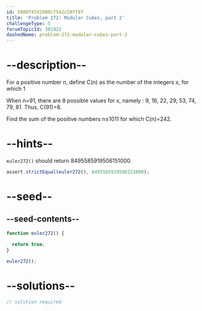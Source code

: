 ```yaml
---
id: 5900f47d1000cf542c50ff8f
title: 'Problem 272: Modular Cubes, part 2'
challengeType: 5
forumTopicId: 301922
dashedName: problem-272-modular-cubes-part-2
---
```


# --description--

For a positive number n, define C(n) as the number of the integers x, for which 1

When n=91, there are 8 possible values for x, namely : 9, 16, 22, 29, 53, 74, 79, 81. Thus, C(91)=8.

Find the sum of the positive numbers n≤1011 for which C(n)=242.

# --hints--

`euler272()` should return 8495585919506151000.

```js
assert.strictEqual(euler272(), 8495585919506151000);
```

# --seed--

## --seed-contents--

```js
function euler272() {

  return true;
}

euler272();
```

# --solutions--

```js
// solution required
```

